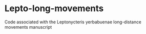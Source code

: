 # Lepto-long-movements
Code associated with the Leptonycteris yerbabuenae long-distance movements manuscript 
